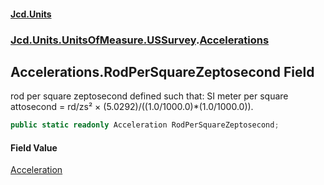 #### [Jcd.Units](index 'index')
### [Jcd.Units.UnitsOfMeasure.USSurvey](Jcd.Units.UnitsOfMeasure.USSurvey 'Jcd.Units.UnitsOfMeasure.USSurvey').[Accelerations](Accelerations 'Jcd.Units.UnitsOfMeasure.USSurvey.Accelerations')

## Accelerations.RodPerSquareZeptosecond Field

rod per square zeptosecond defined such that: SI meter per square attosecond = rd/zs² ×
(5.0292)/((1.0/1000.0)*(1.0/1000.0)).

```csharp
public static readonly Acceleration RodPerSquareZeptosecond;
```

#### Field Value
[Acceleration](Acceleration 'Jcd.Units.UnitTypes.Acceleration')